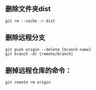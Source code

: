 
## 删除文件夹dist

```
git rm --cache -r dist
```

## 删除远程分支

```
git push origin --delete [branch-name]
git branch -dr [remote/branch]
```

## 删掉远程仓库的命令：

```
git remote rm origin
```